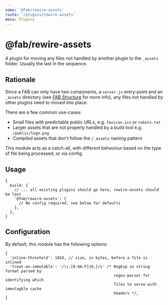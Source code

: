 ```yaml
---
name: '@fab/rewire-assets'
route: '/plugins/rewire-assets'
menu: Plugins
---
```


# @fab/rewire-assets

A plugin for moving any files not handled by another plugin to the `_assets` folder. Usually the last in the sequence.

## Rationale

Since a FAB can only have two components, a `server.js` entry-point and an `_assets` directory (see [FAB Structure](/kb/fab-structure) for more info), any files not handled by other plugins need to moved into place.

There are a few common use-cases:

- Small files with predictable public URLs, e.g. `favicon.ico` or `robots.txt`
- Larger assets that are not properly handled by a build tool e.g. `/public/logo.png`
- Compiled assets that don't follow the `/_assets` naming pattern

This module acts as a catch-all, with different behaviour based on the type of file being processed, or via config.

## Usage

```json5
{
  build: {
    // ... all existing plugins should go here, rewire-assets should be last
    '@fab/rewire-assets': {
      // No config required, see below for defaults
    },
  },
}
```

## Configuration

By default, this module has the following options:

```json5
{
  'inline-threshold': 1024, // size, in bytes, before a file is inlined
  'treat-as-immutable': '/\\.[0-9A-F]{8,}/i' /* RegExp in string format parsed by
                                                regex-parser for identifying which
                                                files to serve with immutagble cache
                                                headers */,
}
```
